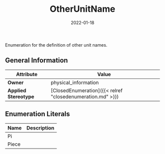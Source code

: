 ﻿---
title: OtherUnitName
toc: false
type: specs
date: "2022-01-18"
draft: false
specification: VEC
version: 1.2.2
documentType: "Recommendation"
elementType: Class
classes:
  - OtherUnitName
menu_name: vec-1.2.2
---
<p> Enumeration for the definition of other unit names.      </p>

## General Information

| Attribute               | Value |
|-------------------------|-------|
| **Owner**               | physical_information |
| **Applied Stereotype**  | [ClosedEnumeration]({{< relref "closedenumeration.md" >}})<br/>  |

## Enumeration Literals
| Name          | **Description** |
|---------------|-----------------|
| Pi |  |
| Piece |  |
